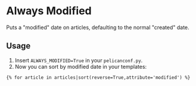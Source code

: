 # Always Modified

Puts a "modified" date on articles, defaulting to the normal "created" date.

## Usage

1. Insert `ALWAYS_MODIFIED=True` in your `pelicanconf.py`.
2. Now you can sort by modified date in your templates:
```
{% for article in articles|sort(reverse=True,attribute='modified') %}
```
